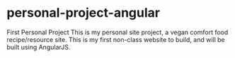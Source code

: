# personal-project-angular
First Personal Project
This is my personal site project, a vegan comfort food recipe/resource site. This is my first
non-class website to build, and will be built using AngularJS.